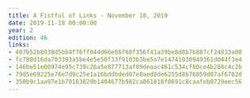 ```yaml
---
title: A Fistful of Links - November 18, 2019
date: 2019-11-18 00:00:00
year: 2
edition: 46
links:
- 407b52b8938d5bb4f76ff044d66e86f68f356f41a39be8d8b7b887cf24833a08
- fc780d16da703393a5be4e5e50f33f9103b3be5a7e14741030949361d044f3e4
- 146be51e00974e95c739c26a5e877713af09deaac461c534cf80ce4b288c4c2b
- 79d5e69225e76e7d9c25e1a16bddbded07e8aed8de6255d8b76859d07af6782d
- 350b9c1aa97e1b70163829b1404677b982ca861818f0691c8caafeb0729eec56
---
```

